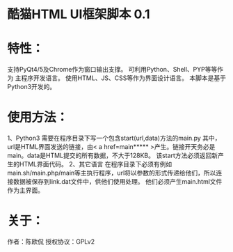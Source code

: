 # 酷猫HTML UI框架脚本 0.1
# 特性：
支持PyQt4/5及Chrome作为窗口输出支撑。
可利用Python、Shell、PYP等等作为 主程序开发语言。
使用HTML、JS、CSS等作为界面设计语言。
本脚本是基于Python3开发的。
# 使用方法：
1、Python3
需要在程序目录下写一个包含start(url,data)方法的main.py
其中，url是HTML界面发送的链接，由< a href=main***** >产生。链接开天务必是main。data是HTML提交的所有数据，不大于128KB。
该start方法必须返回新产生的HTML界面代码。
2、其它语言
在程序目录下必须有例如main.sh/main.php/main等主执行程序，url将以参数的形式传递给他们，所以连接数据被保存到link.dat文件中，供他们使用处理。
他们必须产生main.html文件作为主界面。
# 关于：
作者：陈欧侃
授权协议：GPLv2
